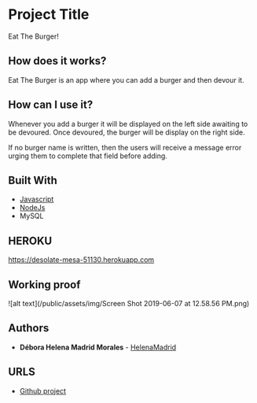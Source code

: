 # Project Title

Eat The Burger!
## How does it works?

Eat The Burger is an app where you can add a burger and then devour it. 

## How can I use it?

Whenever you add a burger it will be displayed on the left side awaiting to be devoured. Once devoured, the burger will be display on the right side.

If no burger name is written, then the users will receive a message error urging them to complete that field before adding.

## Built With

* [Javascript](https://www.javascript.com/)
* [NodeJs](https://nodejs.org/en/)
* MySQL

## HEROKU
https://desolate-mesa-51130.herokuapp.com

## Working proof

![alt text](/public/assets/img/Screen Shot 2019-06-07 at 12.58.56 PM.png)


## Authors

* **Débora Helena Madrid Morales** - [HelenaMadrid](https://github.com/HelenaMadrid)


## URLS

* [Github project](https://github.com/HelenaMadrid/burger)
